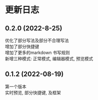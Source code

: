 # 更新日志

## 0.2.0 (2022-8-25)

优化了部分写法及部分不合理写法  
增加了部分快捷键  
增加了更多的markdown 书写规则  
新增三种模式: 正常模式, 编辑器模式, 预览模式

## 0.1.2 (2022-08-19)

第一个版本  
实时预览, 部分快捷键, 及框架
